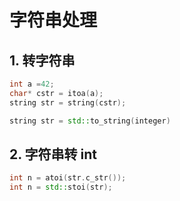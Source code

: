 # 字符串处理
## 1. 转字符串
```cpp
int a =42;
char* cstr = itoa(a);
string str = string(cstr);

string str = std::to_string(integer)
```
	
## 2. 字符串转 int
```cpp
int n = atoi(str.c_str());
int n = std::stoi(str);
```
